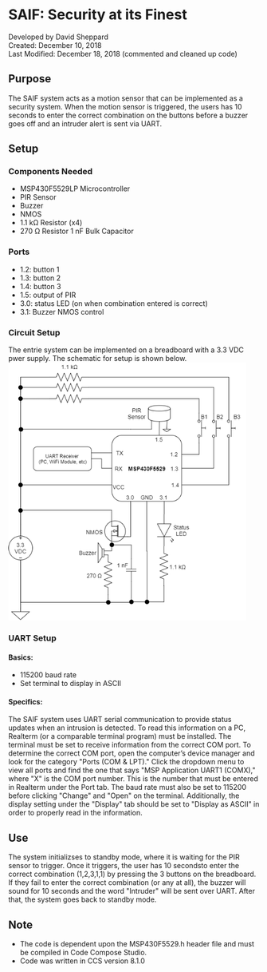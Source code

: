 # SAIF: Security at its Finest
Developed by David Sheppard<br>
Created: December 10, 2018<br>
Last Modified: December 18, 2018 (commented and cleaned up code)
## Purpose
The SAIF system acts as a motion sensor that can be implemented as a security system. When the motion sensor is triggered, the users has 10 seconds to enter the correct combination on the buttons before a buzzer goes off and an intruder alert is sent via UART.
## Setup
### Components Needed
* MSP430F5529LP Microcontroller
* PIR Sensor
* Buzzer
* NMOS
* 1.1 k<TD>&Omega;</TD> Resistor (x4)
* 270 <TD>&Omega;</TD> Resistor
1 nF Bulk Capacitor
### Ports
* 1.2: button 1
* 1.3: button 2
* 1.4: button 3
* 1.5: output of PIR
* 3.0: status LED (on when combination entered is correct)
* 3.1: Buzzer NMOS control
### Circuit Setup
The entrie system can be implemented on a breadboard with a 3.3 VDC pwer supply. The schematic for setup is shown below.
<img src="schematic.png" width="478" height="516">
### UART Setup
#### Basics:
* 115200 baud rate
* Set terminal to display in ASCII<br>
#### Specifics:<br>
The SAIF system uses UART serial communication to provide status updates when an intrusion is detected. To read this information on a PC, Realterm (or a comparable terminal program) must be installed. The terminal must be set to receive information from the correct COM port. To determine the correct COM port, open the computer’s device manager and look for the category "Ports (COM & LPT)." Click the dropdown menu to view all ports and find the one that says "MSP Application UART1 (COMX)," where "X" is the COM port number. This is the number that must be entered in Realterm under the Port tab. The baud rate must also be set to 115200 before clicking "Change" and "Open" on the terminal. Additionally, the display setting under the "Display" tab should be set to "Display as ASCII" in order to properly read in the information.
## Use
The system initializses to standby mode, where it is waiting for the PIR sensor to trigger. Once it triggers, the user has 10 secondsto enter the correct combination (1,2,3,1,1) by pressing the 3 buttons on the breadboard. If they fail to enter the correct combination (or any at all), the buzzer will sound for 10 seconds and the word "Intruder" will be sent over UART. After that, the system goes back to standby mode.
## Note
* The code is dependent upon the MSP430F5529.h header file and must be compiled in Code Compose Studio.
* Code was written in CCS version 8.1.0
